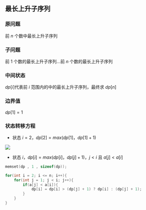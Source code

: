 <!--
 * @Description: 
 * @Version: 1.0
 * @Author: DaLao
 * @Email: dalao_li@163.com
 * @Date: 2021-12-01 20:09:43
 * @LastEditors: DaLao
 * @LastEditTime: 2022-01-13 10:27:01
-->

## 最长上升子序列

### 原问题

前 $n$ 个数中最长上升子序列
  
### 子问题

前 $1$ 个数的最长上升子序列...前 $n$ 个数的最长上升子序列

### 中间状态

$dp[i]$代表前 $i$ 范围内的中的最长上升子序列，最终求 $dp[n]$
  
### 边界值

$dp[1] = 1$
  
### 状态转移方程

- 状态 $i = 2$，$dp[2] = max(dp[1]，dp[1] + 1)$

![](https://cdn.hurra.ltd/img/20211201202623.png)


- 状态 $i$，$dp[i] = max(dp[i]，dp[j] + 1)$，$j < i$ 且 $a[j] < a[i]$

```c++
memset(dp , 1 , sizeof(dp));

for(int i = 2; i <= n; i++){
    for(int j = 1; j < i; j++){
        if(a[j] < a[i]){
            dp[i] = dp[i] > (dp[j] + 1) ? dp[i] : (dp[j] + 1);
        }
    }
}
```